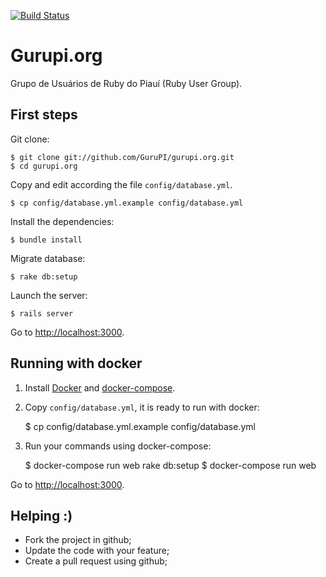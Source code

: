 [![Build Status](https://travis-ci.org/dmitryrck/gurupi.org.svg?branch=master)](https://travis-ci.org/dmitryrck/gurupi.org)

# Gurupi.org

Grupo de Usuários de Ruby do Piauí (Ruby User Group).

## First steps

Git clone:

    $ git clone git://github.com/GuruPI/gurupi.org.git
    $ cd gurupi.org

Copy and edit according the file `config/database.yml`.

    $ cp config/database.yml.example config/database.yml

Install the dependencies:

    $ bundle install

Migrate database:

    $ rake db:setup

Launch the server:

    $ rails server

Go to [http://localhost:3000](http://localhost:3000).

## Running with docker

1. Install [Docker](https://www.docker.com/) and
[docker-compose](https://docs.docker.com/compose/).

2. Copy `config/database.yml`, it is ready to run with docker:

    $ cp config/database.yml.example config/database.yml

3. Run your commands using docker-compose:

    $ docker-compose run web rake db:setup
    $ docker-compose run web

Go to [http://localhost:3000](http://localhost:3000).

## Helping :)

* Fork the project in github;
* Update the code with your feature;
* Create a pull request using github;
